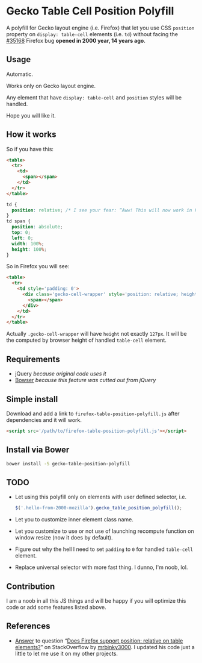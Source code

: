 # Gecko Table Cell Position Polyfill

A polyfill for Gecko layout engine (i.e. Firefox) that let you use CSS `position` property on `display: table-cell` elements (i.e. `td`) without facing the [#35168](https://bugzilla.mozilla.org/show_bug.cgi?id=35168) Firefox bug **opened in 2000 year, 14 years ago**.

## Usage

Automatic.

Works only on Gecko layout engine.

Any element that have `display: table-cell` and `position` styles will be handled.

Hope you will like it.

## How it works

So if you have this:

```html
<table>
  <tr>
    <td>
      <span></span>
    </td>
  </tr>
</table>  
```

```css
td {
  position: relative; /* I see your fear: “Aww! This will now work in Firefox!” */
}
td span {
  position: absolute;
  top: 0;
  left: 0;
  width: 100%;
  height: 100%;
}
```

So in Firefox you will see:

```html
<table>
  <tr>
    <td style='padding: 0'>
      <div class='gecko-cell-wrapper' style='position: relative; height: 127px;'>
        <span></span>
      </div>
    </td>
  </tr>
</table> 
```

Actually `.gecko-cell-wrapper` will have `height` not exactly `127px`. It will be the computed by browser height of handled `table-cell` element.

## Requirements

- jQuery *because original code uses it*
- [Bowser](https://github.com/ded/bowser) *because this feature was cutted out from jQuery*

## Simple install

Download and add a link to `firefox-table-position-polyfill.js` after dependencies and it will work.

```html
<script src='/path/to/firefox-table-position-polyfill.js'></script>
```

## Install via Bower

```bash
bower install -S gecko-table-position-polyfill
```

## TODO

- Let using this polyfill only on elements with user defined selector, i.e.

  ```js
  $('.hello-from-2000-mozilla').gecko_table_position_polyfill();
  ```
- Let you to customize inner element class name.
- Let you customize to use or not use of launching recompute function on window resize (now it does by default).
- Figure out why the hell I need to set `padding` to `0` for handled `table-cell` element.
- Replace universal selector with more fast thing. I dunno, I'm noob, lol.
  

## Contribution

I am a noob in all this JS things and will be happy if you will optimize this code or add some features listed above.

## References

- [Answer](http://stackoverflow.com/a/13036256/766307) to question “[Does Firefox support position: relative on table elements?](http://stackoverflow.com/q/5148041/766307)” on StackOverflow by [mrbinky3000](http://stackoverflow.com/users/331503/mrbinky3000). I updated his code just a little to let me use it on my other projects.
